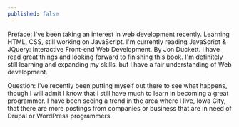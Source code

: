 ```yaml
---
published: false
---
```


Preface: I've been taking an interest in web development recently. Learning HTML, CSS, still working on JavaScript. I'm currently reading JavaScript & JQuery: Interactive Front-end Web Development. By Jon Duckett. I have read great things and looking forward to finishing this book. I'm definitely still learning and expanding my skills, but I have a fair understanding of Web development.

Question: I've recently been putting myself out there to see what happens, though I will admit I know that i still have much to learn in becoming a great programmer. I have been seeing a trend in the area where I live, Iowa City, that there are more postings from companies or business that are in need of Drupal or WordPress programmers. 